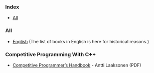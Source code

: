 ### Index

* [All](#all)


### All

* [English](/free-programming-books.md) (The list of books in English is here for historical reasons.)


### Competitive Programming With C++

* [Competitive Programmer’s Handbook](https://cses.fi/book/book.pdf) - Antti Laaksonen (PDF)
